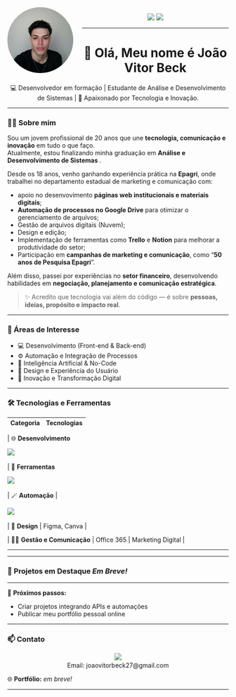 
<img src="https://github.com/JhonBeck27/JoaoVitorBeck/blob/main/WhatsApp%20Image%202025-09-29%20at%2012.54.55.jpeg?raw=true" width="150px" align="left" style="margin-right: 20px; border-radius: 50%;" alt="Foto de João Vitor Beck"/>
<p align="center">
  <a href="https://www.linkedin.com/in/jo%C3%A3o-vitor-beck-409904288/"><img src="https://img.shields.io/badge/-LinkedIn-0077B5?style=for-the-badge&logo=linkedin&logoColor=white" /></a>
  <a href="https://github.com/JhonBeck27/JoaoVitorBeck/blob/main/README.md"><img src="https://img.shields.io/badge/-GitHub-181717?style=for-the-badge&logo=github&logoColor=white" /></a>
</p>

---


<h1 align="center">👋 Olá, Meu nome é João Vitor Beck</h1>

<p align="center">
💻 Desenvolvedor em formação |  Estudante de Análise e Desenvolvimento de Sistemas | 🚀 Apaixonado por Tecnologia e Inovação.
</p>

---

### 👨‍💻 Sobre mim

Sou um jovem profissional de 20 anos que une **tecnologia, comunicação e inovação** em tudo o que faço.  
Atualmente, estou finalizando minha graduação em **Análise e Desenvolvimento de Sistemas** . 

Desde os 18 anos, venho ganhando experiência prática na **Epagri**, onde trabalhei no departamento estadual de marketing e comunicação com:
- apoio no desenvovimento  **páginas web institucionais e materiais digitais**;
- **Automação de processos no Google Drive** para otimizar o gerenciamento de arquivos;
- Gestão de arquivos digitais (Nuvem);
- Design e edição;
- Implementação de ferramentas como **Trello** e **Notion** para melhorar a produtividade do setor;
- Participação em **campanhas de marketing e comunicação**, como “**50 anos de Pesquisa Epagri**”.

Além disso, passei por experiências no **setor financeiro**, desenvolvendo habilidades em **negociação, planejamento e comunicação estratégica**.

> ✨ Acredito que tecnologia vai além do código — é sobre **pessoas, ideias, propósito e impacto real**.

---

### 🧠 Áreas de Interesse

- 💻 Desenvolvimento (Front-end & Back-end)
- ⚙️ Automação e Integração de Processos
- 🤖 Inteligência Artificial & No-Code
- 🧩 Design e Experiência do Usuário
- 🚀 Inovação e Transformação Digital

---

### 🛠️ Tecnologias e Ferramentas

| Categoria | Tecnologias |
|------------|--------------|

| 🌐 **Desenvolvimento** <p align="left">
  <img src="https://skillicons.dev/icons?i=html,css,javascript" />
</p>

| 🧰 **Ferramentas** <p align="left">
  <img src="https://skillicons.dev/icons?i=github,vscode,figma,notion,trello" />
</p>

| 🪄 **Automação** | <p align="left">
  <img src="https://skillicons.dev/icons?i=googlecloud" />
</p> 

| 🎨 **Design** | Figma, Canva |


| 🧑‍💼 **Gestão e Comunicação** | Office 365 | Marketing Digital |

---





---

### 📁 Projetos em Destaque *Em Breve!*



---



🧭 **Próximos passos:**    
- Criar projetos integrando APIs e automações  
- Publicar meu portfólio pessoal online  

---

### 📫 Contato
 
<p align="center">
  <a href="https://linkedin.com/in/joaovitorbeck"><img src="https://img.shields.io/badge/LinkedIn-0077B5?style=for-the-badge&logo=linkedin&logoColor=white"/></a><br>
   Email: joaovitorbeck27@gmail.com
  
🌐 **Portfólio:** *em breve!*  

---



